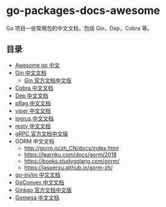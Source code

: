 # go-packages-docs-awesome
Go 项目一些常用包的中文文档，包括 Gin，Dep，Cobra 等。

## 目录
- [Awesome go 中文](https://github.com/yinggaozhen/awesome-go-cn)
- [Gin 中文文档](./docs/Gin)
  - [Gin 官方文档中文版](https://gin-gonic.com/zh-cn/docs/)
- [Cobra 中文文档](./docs/Cobra)
- [Dep 中文文档](./docs/Dep)
- [pflag 中文文档](./docs/pflag)
- [viper 中文文档](./docs/viper)
- [logrus 中文文档](./docs/logrus)
- [resty 中文文档](./docs/resty)
- [gRPC 官方文档中文版](http://doc.oschina.net/grpc)
- GORM 中文文档
  - http://gorm.io/zh_CN/docs/index.html
  - https://learnku.com/docs/gorm/2018
  - https://books.studygolang.com/gorm/
  - https://jasperxu.github.io/gorm-zh/
- [go-ini/ini 中文文档](https://ini.unknwon.io/docs/intro)
- [GoConvey 中文文档](./docs/Goconvey)
- [Ginkgo 官方文档中文版](https://ke-chain.github.io/ginkgodoc/)
- [Gomega 中文文档](./docs/Gomega)
